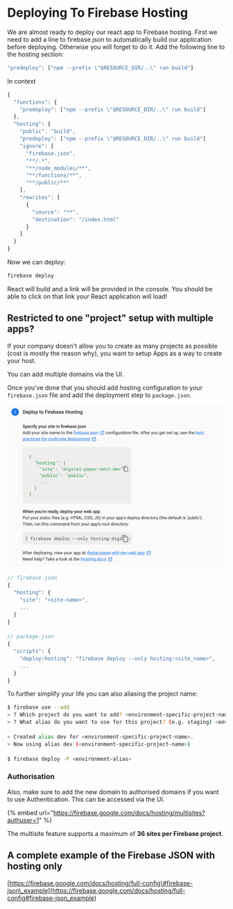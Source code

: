 # Deploying To Firebase Hosting

We are almost ready to deploy our react app to Firebase hosting. First we need to add a line to firebase.json to automatically build our application before deploying. Otherwise you will forget to do it. Add the following line to the hosting section:

```javascript
"predeploy": ["npm --prefix \"$RESOURCE_DIR/..\" run build"]
```

In context

```javascript
{
  "functions": {
    "predeploy": ["npm --prefix \"$RESOURCE_DIR/..\" run build"]
  },
  "hosting": {
    "public": "build", 
    "predeploy": ["npm --prefix \"$RESOURCE_DIR/..\" run build"]
    "ignore": [
      "firebase.json",
      "**/.*",
      "**/node_modules/**",
      "**/functions/**",
      "**/public/**"
    ],
    "rewrites": [
      {
        "source": "**",
        "destination": "/index.html"
      }
    ]
  }
}
```

Now we can deploy:

```bash
firebase deploy
```

React will build and a link will be provided in the console. You should be able to click on that link your React application will load!

## Restricted to one "project" setup with multiple apps?

If your company doesn't allow you to create as many projects as possible \(cost is mostly the reason why\), you want to setup Apps as a way to create your host.

You can add multiple domains via the UI.

Once you've done that you should add hosting configuration to your `firebase.json` file and add the deployment step to `package.json`.

![](../../.gitbook/assets/screenshot-2019-11-22-at-12.27.05.png)

```javascript
// firebase.json
{
  "hosting": {
    "site": "<site-name>",
    ...
  }
}

// package.json
{
  "scripts": {
    "deploy:hosting": "firebase deploy --only hosting:<site_name>",
    ...
  }
}
```

To further simplify your life you can also aliasing the project name:

```bash
$ firebase use --add                                                                                 ✔  17:37:51 
> ? Which project do you want to add? <environment-specific-project-name>
> ? What alias do you want to use for this project? (e.g. staging) <environment-alias>

> Created alias dev for <environment-specific-project-name>.
> Now using alias dev (<environment-specific-project-name>)
                                                                              ✔  17:39:09 
$ firebase deploy -P <environment-alias>
```

### Authorisation

Also, make sure to add the new domain to authorised domains if you want to use Authentication. This can be accessed via the UI.

{% embed url="https://firebase.google.com/docs/hosting/multisites?authuser=1" %}

The multisite feature supports a maximum of **36 sites per Firebase project**.

## A complete example of the Firebase JSON with hosting only

[https://firebase.google.com/docs/hosting/full-config\#firebase-json\_example](https://firebase.google.com/docs/hosting/full-config#firebase-json_example)

